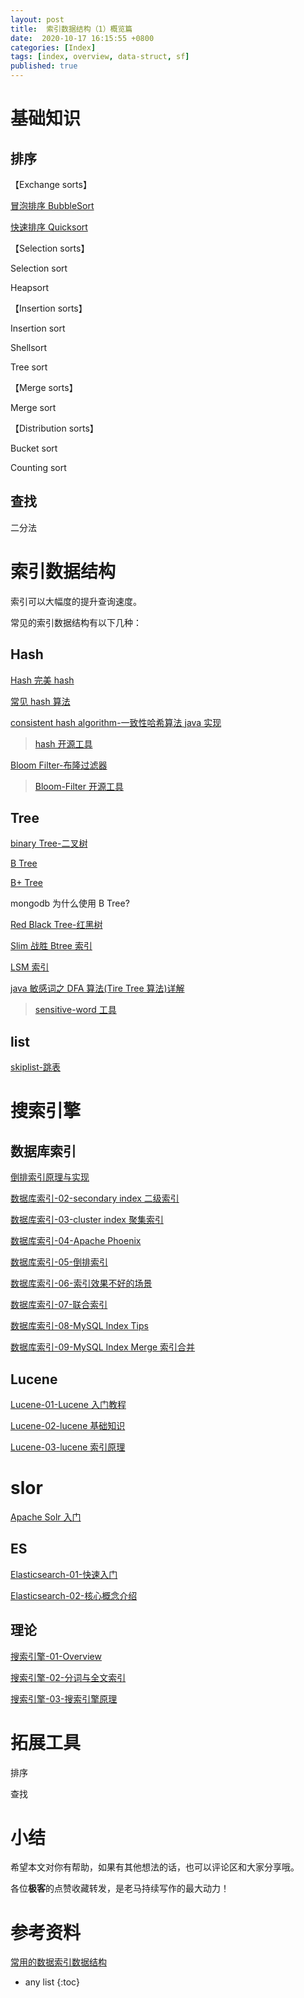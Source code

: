 ```yaml
---
layout: post
title:  索引数据结构（1）概览篇
date:  2020-10-17 16:15:55 +0800
categories: [Index]
tags: [index, overview, data-struct, sf]
published: true
---
```



# 基础知识

## 排序

【Exchange sorts】

[冒泡排序 BubbleSort]()

[快速排序 Quicksort]()

【Selection sorts】

Selection sort

Heapsort

【Insertion sorts】

Insertion sort

Shellsort

Tree sort

【Merge sorts】

Merge sort

【Distribution sorts】

Bucket sort

Counting sort


## 查找

二分法

# 索引数据结构

索引可以大幅度的提升查询速度。

常见的索引数据结构有以下几种：

## Hash

[Hash 完美 hash](http://houbb.github.io/2018/05/30/hash-perfect)

[常见 hash 算法](http://houbb.github.io/2018/05/30/hash-impl)

[consistent hash algorithm-一致性哈希算法 java 实现](http://houbb.github.io/2020/06/19/load-balance-03-consistent-hash-in-java)

> [hash 开源工具](https://github.com/houbb/hash.git)

[Bloom Filter-布隆过滤器](http://houbb.github.io/2018/12/05/bloom-filter)

> [Bloom-Filter 开源工具](https://github.com/houbb/bloom-filter)

## Tree

[binary Tree-二叉树](http://houbb.github.io/2018/11/07/data-struct-binary-tree)

[B Tree](http://houbb.github.io/2018/09/12/b-tree)

[B+ Tree]()

mongodb 为什么使用 B Tree?

[Red Black Tree-红黑树](http://houbb.github.io/2018/09/12/data-struct-red-black-tree)

[Slim 战胜 Btree 索引](http://houbb.github.io/2018/09/06/index-slimtrie)

[LSM 索引](http://houbb.github.io/2018/09/06/index-lsm)

[java 敏感词之 DFA 算法(Tire Tree 算法)详解](http://houbb.github.io/2020/01/07/sensitive-word-dfa)

> [sensitive-word 工具](https://github.com/houbb/sensitive-word)

## list

[skiplist-跳表](http://houbb.github.io/2019/02/13/datastruct-skiplist)

# 搜索引擎

## 数据库索引

[倒排索引原理与实现](http://houbb.github.io/2020/01/09/reverse-index)

[数据库索引-02-secondary index 二级索引](http://houbb.github.io/2019/01/02/db-index-02-secondary-index)

[数据库索引-03-cluster index 聚集索引](http://houbb.github.io/2019/01/02/db-index-03-cluster-index)

[数据库索引-04-Apache Phoenix](http://houbb.github.io/2019/01/02/db-index-04-hbase-phoenix)

[数据库索引-05-倒排索引](http://houbb.github.io/2019/01/02/db-index-05-inverted-index)

[数据库索引-06-索引效果不好的场景](http://houbb.github.io/2019/01/02/db-index-06-index-not-work-well)

[数据库索引-07-联合索引](http://houbb.github.io/2019/01/02/db-index-07-combine-index)

[数据库索引-08-MySQL Index Tips](http://houbb.github.io/2019/01/02/db-index-08-mysql-index-tips)

[数据库索引-09-MySQL Index Merge 索引合并](http://houbb.github.io/2019/01/02/db-index-09-mysql-index-merge)

## Lucene

[Lucene-01-Lucene 入门教程](http://houbb.github.io/2018/11/15/lucene-01-overview)

[Lucene-02-lucene 基础知识](http://houbb.github.io/2018/11/15/lucene-02-base)

[Lucene-03-lucene 索引原理](http://houbb.github.io/2018/11/15/lucene-03-theory)

# slor

[Apache Solr 入门](http://houbb.github.io/2017/08/22/apacke-solr)

## ES

[Elasticsearch-01-快速入门](http://houbb.github.io/2016/10/16/elasticsearch-01-overview-01)

[Elasticsearch-02-核心概念介绍](http://houbb.github.io/2018/11/15/elasticsearch-02-intro-02)

## 理论

[搜索引擎-01-Overview](http://houbb.github.io/2017/02/24/search-engine-01-overview-01)

[搜索引擎-02-分词与全文索引](http://houbb.github.io/2017/02/24/search-engine-02-fenci-fulltext-02)

[搜索引擎-03-搜索引擎原理](http://houbb.github.io/2017/02/24/search-engine-03-theory-03)

# 拓展工具

排序

查找

# 小结

希望本文对你有帮助，如果有其他想法的话，也可以评论区和大家分享哦。

各位**极客**的点赞收藏转发，是老马持续写作的最大动力！

# 参考资料

[常用的数据索引数据结构](https://www.jianshu.com/p/2f562c7f10a0)

* any list
{:toc}